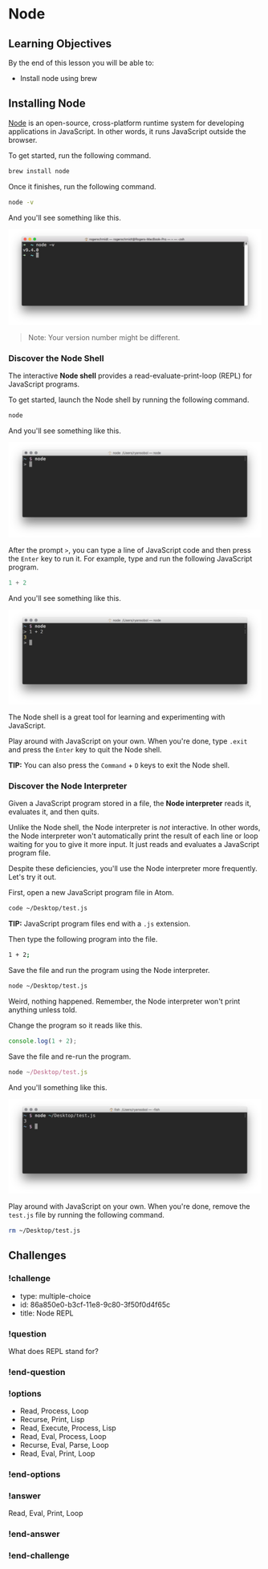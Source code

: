# Node

## Learning Objectives

By the end of this lesson you will be able to:

* Install node using brew

## Installing Node

[Node](https://nodejs.org) is an open-source, cross-platform runtime system for developing applications in JavaScript. In other words, it runs JavaScript outside the browser.

To get started, run the following command.

```bash
brew install node
```

Once it finishes, run the following command.

```bash
node -v
```

And you'll see something like this.

![node version](./images/node-version.png)

> Note: Your version number might be different.

### Discover the Node Shell

The interactive **Node shell** provides a read-evaluate-print-loop (REPL) for JavaScript programs.

To get started, launch the Node shell by running the following command.

```bash
node
```

And you'll see something like this.

![node repl](./images/node-repl-blank.png)

After the prompt `>`, you can type a line of JavaScript code and then press the `Enter` key to run it. For example, type and run the following JavaScript program.

```javascript
1 + 2
```

And you'll see something like this.

![node repl example](./images/node-repl-example.png)

The Node shell is a great tool for learning and experimenting with JavaScript.

Play around with JavaScript on your own. When you're done, type `.exit` and press the `Enter` key to quit the Node shell.

**TIP:** You can also press the `Command` + `D` keys to exit the Node shell.

### Discover the Node Interpreter

Given a JavaScript program stored in a file, the **Node interpreter** reads it, evaluates it, and then quits.

Unlike the Node shell, the Node interpreter is _not_ interactive. In other words, the Node interpreter won't automatically print the result of each line or loop waiting for you to give it more input. It just reads and evaluates a JavaScript program file.

Despite these deficiencies, you'll use the Node interpreter more frequently. Let's try it out.

First, open a new JavaScript program file in Atom.

```bash
code ~/Desktop/test.js
```

**TIP:** JavaScript program files end with a `.js` extension.

Then type the following program into the file.

```bash
1 + 2;
```

Save the file and run the program using the Node interpreter.

```bash
node ~/Desktop/test.js
```

Weird, nothing happened. Remember, the Node interpreter won't print anything unless told.

Change the program so it reads like this.

```javascript
console.log(1 + 2);
```

Save the file and re-run the program.

```javascript
node ~/Desktop/test.js
```

And you'll something like this.

![node command line](./images/node-command-line.png)

Play around with JavaScript on your own. When you're done, remove the `test.js` file by running the following command.

```bash
rm ~/Desktop/test.js
```

## Challenges

<!-- Question -->

### !challenge

* type: multiple-choice
* id: 86a850e0-b3cf-11e8-9c80-3f50f0d4f65c
* title: Node REPL

### !question

What does REPL stand for?

### !end-question

### !options

* Read, Process, Loop
* Recurse, Print, Lisp
* Read, Execute, Process, Lisp
* Read, Eval, Process, Loop
* Recurse, Eval, Parse, Loop
* Read, Eval, Print, Loop

### !end-options

### !answer

Read, Eval, Print, Loop

### !end-answer

### !end-challenge